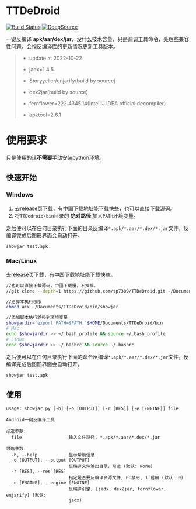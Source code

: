 # TTDeDroid
[![Build Status](https://github.com/tp7309/TTDeDroid/actions/workflows/build.yaml/badge.svg?branch=master)](https://github.com/tp7309/TTDeDroid/actions/workflows/build.yaml)
[![DeepSource](https://deepsource.io/gh/tp7309/TTDeDroid.svg/?label=active+issues&show_trend=true)](https://deepsource.io/gh/tp7309/TTDeDroid/?ref=repository-badge)
<!-- [![codecov](https://codecov.io/gh/tp7309/TTDeDroid/branch/master/graph/badge.svg?token=lyEWTqfeb9)](https://codecov.io/gh/tp7309/TTDeDroid) -->

一键反编译 **apk/aar/dex/jar**，没什么技术含量，只是调调工具命令，处理些兼容性问题，会视反编译库的更新情况更新工具版本。

> - update at 2022-10-22
>
> - jadx=1.4.5
> - Storyyeller/enjarify(build by source)
> - dex2jar(build by source)
> - fernflower=222.4345.14(IntelliJ IDEA official decompiler)
> - apktool=2.6.1

# 使用要求
只是使用的话**不需要**手动安装python环境。

## 快速开始

### Windows
1. [去release页下载](https://github.com/tp7309/TTDeDroid/releases)，有中国下载地址能下载快些，也可以直接下载源码。
2. 将`TTDedroid\bin`目录的 **绝对路径** 加入`PATH`环境变量。

之后便可以在任何目录执行下面的目录反编译`*.apk/*.aar/*.dex/*.jar`文件，反编译完成后图形界面会自动打开。
```
showjar test.apk
```

### Mac/Linux
[去release页下载](https://github.com/tp7309/TTDeDroid/releases)，有中国下载地址能下载快些。
```bash
//也可以直接下载源码，中国下载慢，不推荐。
//git clone --depth=1 https://github.com/tp7309/TTDeDroid.git ~/Documents/TTDeDroid

//给脚本执行权限
chmod a+x ~/Documents/TTDeDroid/bin/showjar

//添加脚本执行路径到环境变量
showjardir='export PATH=$PATH:'$HOME/Documents/TTDeDroid/bin
# Mac
echo $showjardir >> ~/.bash_profile && source ~/.bash_profile
# Linux
echo $showjardir >> ~/.bashrc && source ~/.bashrc
```

之后便可以在任何目录执行下面的命令反编译`*.apk/*.aar/*.dex/*.jar`文件，反编译完成后图形界面会自动打开。
```bash
showjar test.apk
```

## 使用

```
usage: showjar.py [-h] [-o [OUTPUT]] [-r [RES]] [-e [ENGINE]] file

Android一键反编译工具

必选参数:
  file                  输入文件路径, *.apk/*.aar/*.dex/*.jar

可选参数:
  -h, --help            显示帮助信息
  -o [OUTPUT], --output [OUTPUT]
                        反编译文件输出目录，可选 (默认: None)
  -r [RES], --res [RES]
                        指定是否要反编译资源文件, 0:禁用, 1:启用 (默认: 0)
  -e [ENGINE], --engine [ENGINE]
                        反编译引擎, [jadx, dex2jar, fernflower, enjarify] (默认:
                        jadx)
```

